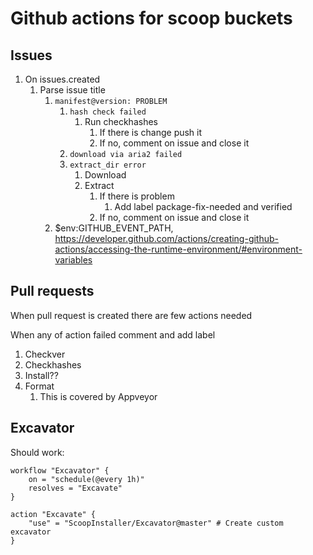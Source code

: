 # Github actions for scoop buckets

## Issues

1. On issues.created
    1. Parse issue title
        1. `manifest@version: PROBLEM`
            1. `hash check failed`
                1. Run checkhashes
                    1. If there is change push it
                    1. If no, comment on issue and close it
            1. `download via aria2 failed`
            1. `extract_dir error`
                1. Download
                1. Extract
                    1. If there is problem
                        1. Add label package-fix-needed and verified
                    1. If no, comment on issue and close it
        1. $env:GITHUB_EVENT_PATH, <https://developer.github.com/actions/creating-github-actions/accessing-the-runtime-environment/#environment-variables>

## Pull requests

When pull request is created there are few actions needed

When any of action failed comment and add label

1. Checkver
1. Checkhashes
1. Install??
1. Format
    1. This is covered by Appveyor

## Excavator

Should work:

```HCL
workflow "Excavator" {
    on = "schedule(@every 1h)"
    resolves = "Excavate"
}

action "Excavate" {
    "use" = "ScoopInstaller/Excavator@master" # Create custom excavator
}
```
